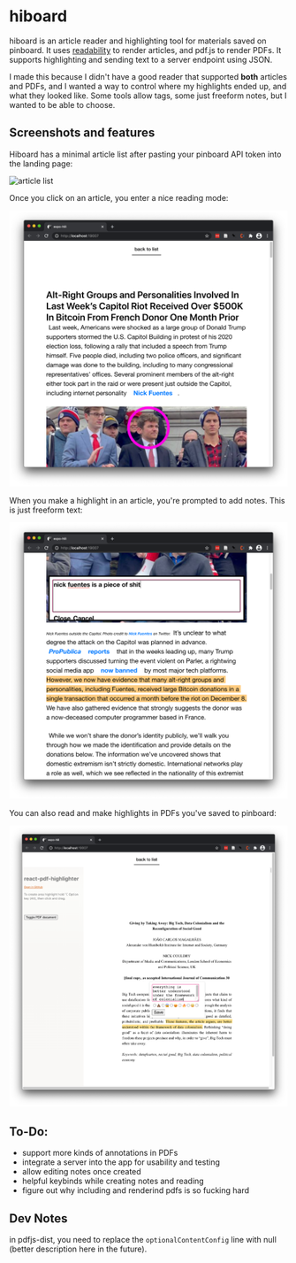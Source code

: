 # hiboard

hiboard is an article reader and highlighting tool for materials saved on pinboard. It uses
[readability](https://github.com/mozilla/readability) to render articles, and pdf.js to render PDFs.
It supports highlighting and sending text to a server endpoint using JSON.

I made this because I didn't have a good reader that supported **both** articles and PDFs, and I
wanted a way to control where my highlights ended up, and what they looked like. Some tools allow
tags, some just freeform notes, but I wanted to be able to choose.

## Screenshots and features

Hiboard has a minimal article list after pasting your pinboard API token into the landing page:

![article list](./screenshots/list.png])

Once you click on an article, you enter a nice reading mode:

![reading mode](./screenshots/article.png)

When you make a highlight in an article, you're prompted to add notes. This is just freeform text:

![highlighting](./screenshots/highlight.png)

You can also read and make highlights in PDFs you've saved to pinboard:

![pdfs](./screenshots/pdf.png)

## To-Do:

- support more kinds of annotations in PDFs
- integrate a server into the app for usability and testing
- allow editing notes once created
- helpful keybinds while creating notes and reading
- figure out why including and renderind pdfs is so fucking hard

## Dev Notes

in pdfjs-dist, you need to replace the `optionalContentConfig` line with null (better
description here in the future).
